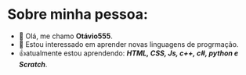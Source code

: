 # Sobre minha pessoa:
- 👋 Olá, me chamo **Otávio555**.
- 👀 Estou interessado em aprender novas linguagens de progrmação.
- 👍atualmente estou aprendendo: ***HTML, CSS, Js, c++, c#, python e Scratch***.

<!---
otavio555/otavio555 is a ✨ special ✨ repository because its `README.md` (this file) appears on your GitHub profile.
You can click the Preview link to take a look at your changes.
--->
